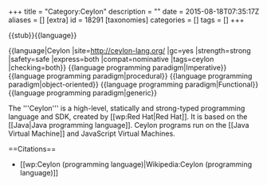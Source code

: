 +++
title = "Category:Ceylon"
description = ""
date = 2015-08-18T07:35:17Z
aliases = []
[extra]
id = 18291
[taxonomies]
categories = []
tags = []
+++

{{stub}}{{language}}

{{language|Ceylon
|site=http://ceylon-lang.org/
|gc=yes
|strength=strong 
|safety=safe
|express=both
|compat=nominative
|tags=ceylon
|checking=both}}
{{language programming paradigm|Imperative}}
{{language programming paradigm|procedural}}
{{language programming paradigm|object-oriented}}
{{language programming paradigm|Functional}}
{{language programming paradigm|generic}}

The '''Ceylon''' is a high-level, statically and strong-typed programming language and SDK, created by [[wp:Red Hat|Red Hat]]. It is based on the [[Java|Java programming language]].  Ceylon programs run on the [[Java Virtual Machine]] and JavaScript Virtual Machines.

==Citations==
* [[wp:Ceylon (programming language)|Wikipedia:Ceylon (programming language)]]
